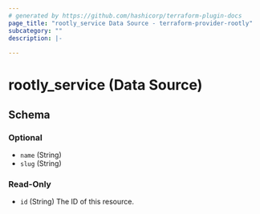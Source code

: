 ```yaml
---
# generated by https://github.com/hashicorp/terraform-plugin-docs
page_title: "rootly_service Data Source - terraform-provider-rootly"
subcategory: ""
description: |-
  
---
```


# rootly_service (Data Source)





<!-- schema generated by tfplugindocs -->
## Schema

### Optional

- `name` (String)
- `slug` (String)

### Read-Only

- `id` (String) The ID of this resource.


